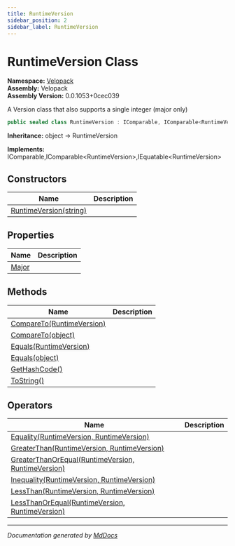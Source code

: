 ```yaml
---
title: RuntimeVersion
sidebar_position: 2
sidebar_label: RuntimeVersion
---
```

<!--  
  <auto-generated>   
    The contents of this file were generated by a tool.  
    Changes to this file may be list if the file is regenerated  
  </auto-generated>   
-->

# RuntimeVersion Class

**Namespace:** [Velopack](../index.md)  
**Assembly:** Velopack  
**Assembly Version:** 0.0.1053+0cec039

A Version class that also supports a single integer (major only)

```csharp
public sealed class RuntimeVersion : IComparable, IComparable<RuntimeVersion>, IEquatable<RuntimeVersion>
```

**Inheritance:** object → RuntimeVersion

**Implements:** IComparable,IComparable\<RuntimeVersion\>,IEquatable\<RuntimeVersion\>

## Constructors

| Name                                            | Description |
| ----------------------------------------------- | ----------- |
| [RuntimeVersion(string)](constructors/index.md) |             |

## Properties

| Name                         | Description |
| ---------------------------- | ----------- |
| [Major](properties/Major.md) |             |

## Methods

| Name                                                                      | Description |
| ------------------------------------------------------------------------- | ----------- |
| [CompareTo(RuntimeVersion)](methods/CompareTo.md#comparetoruntimeversion) |             |
| [CompareTo(object)](methods/CompareTo.md#comparetoobject)                 |             |
| [Equals(RuntimeVersion)](methods/Equals.md#equalsruntimeversion)          |             |
| [Equals(object)](methods/Equals.md#equalsobject)                          |             |
| [GetHashCode()](methods/GetHashCode.md)                                   |             |
| [ToString()](methods/ToString.md)                                         |             |

## Operators

| Name                                                                                  | Description |
| ------------------------------------------------------------------------------------- | ----------- |
| [Equality(RuntimeVersion, RuntimeVersion)](operators/Equality.md)                     |             |
| [GreaterThan(RuntimeVersion, RuntimeVersion)](operators/GreaterThan.md)               |             |
| [GreaterThanOrEqual(RuntimeVersion, RuntimeVersion)](operators/GreaterThanOrEqual.md) |             |
| [Inequality(RuntimeVersion, RuntimeVersion)](operators/Inequality.md)                 |             |
| [LessThan(RuntimeVersion, RuntimeVersion)](operators/LessThan.md)                     |             |
| [LessThanOrEqual(RuntimeVersion, RuntimeVersion)](operators/LessThanOrEqual.md)       |             |

___

*Documentation generated by [MdDocs](https://github.com/ap0llo/mddocs)*
